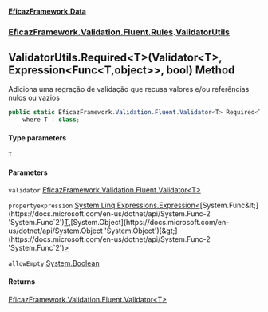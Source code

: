 #### [EficazFramework.Data](EficazFrameworkData.md 'EficazFramework Data')
### [EficazFramework.Validation.Fluent.Rules](EficazFrameworkData.md#EficazFramework_Validation_Fluent_Rules 'EficazFramework.Validation.Fluent.Rules').[ValidatorUtils](ValidatorUtils.md 'EficazFramework.Validation.Fluent.Rules.ValidatorUtils')
## ValidatorUtils.Required&lt;T&gt;(Validator&lt;T&gt;, Expression&lt;Func&lt;T,object&gt;&gt;, bool) Method
Adiciona uma regração de validação que recusa valores e/ou referências nulos ou vazios  
```csharp
public static EficazFramework.Validation.Fluent.Validator<T> Required<T>(this EficazFramework.Validation.Fluent.Validator<T> validator, System.Linq.Expressions.Expression<System.Func<T,object>> propertyexpression, bool allowEmpty=false)
    where T : class;
```
#### Type parameters
<a name='EficazFramework_Validation_Fluent_Rules_ValidatorUtils_Required_T_(EficazFramework_Validation_Fluent_Validator_T__System_Linq_Expressions_Expression_System_Func_T_object___bool)_T'></a>
`T`  
  
#### Parameters
<a name='EficazFramework_Validation_Fluent_Rules_ValidatorUtils_Required_T_(EficazFramework_Validation_Fluent_Validator_T__System_Linq_Expressions_Expression_System_Func_T_object___bool)_validator'></a>
`validator` [EficazFramework.Validation.Fluent.Validator&lt;](Validator_T_.md 'EficazFramework.Validation.Fluent.Validator&lt;T&gt;')[T](ValidatorUtils_Required_T_(Validator_T__Expression_Func_T_object___bool).md#EficazFramework_Validation_Fluent_Rules_ValidatorUtils_Required_T_(EficazFramework_Validation_Fluent_Validator_T__System_Linq_Expressions_Expression_System_Func_T_object___bool)_T 'EficazFramework.Validation.Fluent.Rules.ValidatorUtils.Required&lt;T&gt;(EficazFramework.Validation.Fluent.Validator&lt;T&gt;, System.Linq.Expressions.Expression&lt;System.Func&lt;T,object&gt;&gt;, bool).T')[&gt;](Validator_T_.md 'EficazFramework.Validation.Fluent.Validator&lt;T&gt;')  
  
<a name='EficazFramework_Validation_Fluent_Rules_ValidatorUtils_Required_T_(EficazFramework_Validation_Fluent_Validator_T__System_Linq_Expressions_Expression_System_Func_T_object___bool)_propertyexpression'></a>
`propertyexpression` [System.Linq.Expressions.Expression&lt;](https://docs.microsoft.com/en-us/dotnet/api/System.Linq.Expressions.Expression-1 'System.Linq.Expressions.Expression`1')[System.Func&lt;](https://docs.microsoft.com/en-us/dotnet/api/System.Func-2 'System.Func`2')[T](ValidatorUtils_Required_T_(Validator_T__Expression_Func_T_object___bool).md#EficazFramework_Validation_Fluent_Rules_ValidatorUtils_Required_T_(EficazFramework_Validation_Fluent_Validator_T__System_Linq_Expressions_Expression_System_Func_T_object___bool)_T 'EficazFramework.Validation.Fluent.Rules.ValidatorUtils.Required&lt;T&gt;(EficazFramework.Validation.Fluent.Validator&lt;T&gt;, System.Linq.Expressions.Expression&lt;System.Func&lt;T,object&gt;&gt;, bool).T')[,](https://docs.microsoft.com/en-us/dotnet/api/System.Func-2 'System.Func`2')[System.Object](https://docs.microsoft.com/en-us/dotnet/api/System.Object 'System.Object')[&gt;](https://docs.microsoft.com/en-us/dotnet/api/System.Func-2 'System.Func`2')[&gt;](https://docs.microsoft.com/en-us/dotnet/api/System.Linq.Expressions.Expression-1 'System.Linq.Expressions.Expression`1')  
  
<a name='EficazFramework_Validation_Fluent_Rules_ValidatorUtils_Required_T_(EficazFramework_Validation_Fluent_Validator_T__System_Linq_Expressions_Expression_System_Func_T_object___bool)_allowEmpty'></a>
`allowEmpty` [System.Boolean](https://docs.microsoft.com/en-us/dotnet/api/System.Boolean 'System.Boolean')  
  
#### Returns
[EficazFramework.Validation.Fluent.Validator&lt;](Validator_T_.md 'EficazFramework.Validation.Fluent.Validator&lt;T&gt;')[T](ValidatorUtils_Required_T_(Validator_T__Expression_Func_T_object___bool).md#EficazFramework_Validation_Fluent_Rules_ValidatorUtils_Required_T_(EficazFramework_Validation_Fluent_Validator_T__System_Linq_Expressions_Expression_System_Func_T_object___bool)_T 'EficazFramework.Validation.Fluent.Rules.ValidatorUtils.Required&lt;T&gt;(EficazFramework.Validation.Fluent.Validator&lt;T&gt;, System.Linq.Expressions.Expression&lt;System.Func&lt;T,object&gt;&gt;, bool).T')[&gt;](Validator_T_.md 'EficazFramework.Validation.Fluent.Validator&lt;T&gt;')  

